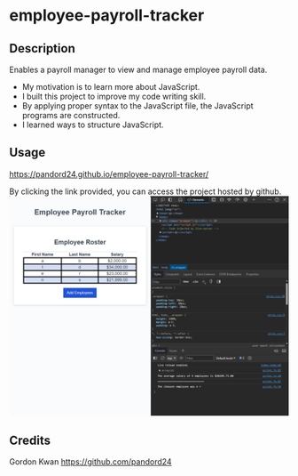 # employee-payroll-tracker

## Description

Enables a payroll manager to view and manage employee payroll data. 

- My motivation is to learn more about JavaScript.
- I built this project to improve my code writing skill. 
- By applying proper syntax to the JavaScript file, the JavaScript programs are constructed. 
- I learned ways to structure JavaScript. 

## Usage

https://pandord24.github.io/employee-payroll-tracker/

By clicking the link provided, you can access the project hosted by github.
![portfolio website screen shot](./Assets/Capture.PNG)

## Credits

Gordon Kwan
https://github.com/pandord24

